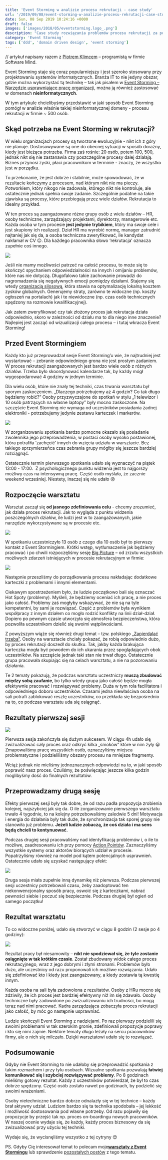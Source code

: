 ```yaml
---
title: 'Event Storming w analizie procesu rekrutacji - case study'
url: '/2019/09/08/event-storming-w-analizie-procesu-rekrutacji-case-study/'
date: Sun, 08 Sep 2019 10:24:16 +0000
draft: false
images: ['images/2018/05/eventstorming.logo_.png']
description: "Case study rozwiązania problemów procesu rekrutacji za pomocą warsztatu Event Storming."
category: 'Event Storming'
tags: ['ddd', 'domain driven design', 'event storming']
---
```


// artykuł napisany razem z [Piotrem Klimcem](https://www.linkedin.com/in/piotr-klimiec-621873b5/) – programistą w firmie Software Mind.

Event Storming staje się coraz popularniejszy i jest szeroko stosowany przy projektowaniu systemów informatycznych. Branża IT to nie jedyny obszar, gdzie można wykorzystać tą technikę – tak jak pisałem w [Event Storming – Narzędzie usprawniające pracę organizacji](/2018/12/10/event-storming-narzedzie-usprawniajace-prace-organizacji/), można ją również zastosować w domenach **nieinformatycznych**.

W tym artykule chcielibyśmy przedstawić w jaki sposób Event Storming pomógł w analizie właśnie takiej nieinformatycznej domeny - procesu rekrutacji w firmie ~ 500 osób.

## Skąd potrzeba na Event Storming w rekrutacji?

W wielu organizacjach procesy są tworzone ewolucyjnie - nikt ich z góry nie planuje. Dostosowywane są one do obecnej sytuacji w sposób doraźny, kiedy jest bieżąca potrzeba. Firma zaś rośnie: 20 osób, potem 100, 500, jednak nikt się nie zastanawia czy poszczególne procesy dalej działają. Biznes przynosi zyski, płaci pracownikom w terminie - znaczy, że wszystko jest w porządku.

To przekonanie, że jest dobrze i stabilnie, może spowodować, że w rezultacie kończymy z procesem, nad którym nikt nie ma pieczy. Potworkiem, który nikogo nie zadowala, którego nikt nie kontroluje, ale ostatecznie jednak spełnia swoje zadanie. Szczególnie podatne na takie zjawiska są procesy, które przebiegają przez wiele działów. Rekrutacja to idealny przykład.

W ten proces są zaangażowane różne grupy osób z wielu działów – HR, osoby techniczne, zarządzający projektami, dyrektorzy, managerowie etc. Każda osoba w tym procesie **jest jedynie** **trybikiem**, który ma swoje cele i jest skupiony ich realizacji. Dział HR ma wyrobić normę, manager zatrudnić najtaniej jak się da, a osoba techniczna zweryfikować, ile kandydat nakłamał w CV 😉. Dla każdego pracownika słowo ‘rekrutacja’ oznacza zupełnie coś innego.

[![](/images/2019/09/silos.jpg)](/images/2019/09/silos.jpg)

Jeśli nie mamy możliwości patrzeć na całość procesu, to może się to skończyć spychaniem odpowiedzialności na innych i omijaniu problemów, które nas nie dotyczą. Długofalowo takie zachowanie prowadzi do nagromadzenia się negatywnych emocji pomiędzy działami. Stajemy się wtedy [organizacją silosową](https://www.cmswire.com/leadership/5-signs-your-organization-is-too-siloed/), która stawia na optymalizację lokalną kosztem zysków globalnych. Generujemy straty, zarówno te widoczne (np. koszty ogłoszeń na portalach) jak i te niewidoczne (np. czas osób technicznych spędzony na rozmowie kwalifikacyjnej).

Jak zatem zweryfikować czy tak złożony proces jak rekrutacja działa odpowiednio, skoro w zależności od działu ma to dla niego inne znaczenie? Najlepiej jest zacząć od wizualizacji całego procesu – i tutaj wkracza Event Storming!

## Przed Event Stormingiem

Każdy kto już przeprowadzał sesje Event Storming’u wie, że najtrudniej jest wystartować – zebranie odpowiedniego grona nie jest prostym zadaniem. W proces rekrutacji zaangażowanych jest bardzo wiele osób z różnych działów. Trzeba było skoordynować kalendarze tak, by każdy mógł wygospodarować 4 godziny w jednym terminie.

Dla wielu osób, które nie znały tej techniki, czas trwania warsztatu był sporym zaskoczeniem. „Dlaczego potrzebujemy aż 4 godzin? Co tak długo będziemy robić?” Osoby przyzwyczajone do spotkań w stylu „1 telewizor i 10 osób patrzących na własne laptopy” były mocno zaskoczone. Na szczęście Event Storming nie wymaga od uczestników posiadania żadnej elektroniki - potrzebujemy jedynie zestawu karteczek i markerów.

[![](/images/2019/09/sticky-notes.jpg)](/images/2019/09/sticky-notes.jpg)

W zorganizowaniu spotkania bardzo pomocne okazało się posiadanie zwolennika jego przeprowadzenia, w postaci osoby wysoko postawionej, która potrafiła ‘zachęcić’ innych do wzięcia udziału w warsztacie. Bez takiego sprzymierzeńca czas zebrania grupy mógłby się jeszcze bardziej rozciągnąć.

Ostatecznie termin pierwszego spotkania udało się wyznaczyć na piątek 13:00 - 17:00.  Z psychologicznego punktu widzenia jest to najgorszy możliwy czas na intensywną pracę. Część osób myślała, że zacznie weekend wcześniej. Niestety, inaczej się nie udało ☹

## Rozpoczęcie warsztatu

Warsztat zaczął się **od jasnego zdefiniowania celu** - chcemy zrozumieć, jak działa proces rekrutacji. Jak to wygląda z punktu widzenia poszczególnych działów, ile ludzi jest w to zaangażowanych, jakie narzędzie wykorzystywane są w procesie etc.

[![](/images/2019/09/mariusz-gil-event-storming.png)](/images/2019/09/mariusz-gil-event-storming.png)

W spotkaniu uczestniczyło 13 osób z czego dla 10 osób był to pierwszy kontakt z Event Stormingiem. Krótki wstęp, wytłumaczenie jak będziemy pracować i po chwili rozpoczęliśmy sesję [Big Picture](/2018/12/06/event-storming-jak-szybko-odkrywac-nieznane/) – od zrzutu wszystkich możliwych zdarzeń istniejących w procesie rekrutacyjnym w firmie:

[![](/images/2019/09/1-wild-exploration.jpg)](/images/2019/09/1-wild-exploration.jpg)

Następnie przeszliśmy do porządkowania procesu nakładając dodatkowe karteczki z problemami i innymi elementami.

Ciekawym spostrzeżeniem było, że ludzie początkowo bali się oznaczać Hot Spoty (problemy). Myśleli, że będziemy oceniać ich pracę, a nie proces jako całość. Problemy zaś mogłyby wskazywać, że nie są na tyle kompetentni, by sami je rozwiązać. Część z problemów była wynikiem współpracy z innym działem co mogło rodzić konflikty na linii dział-dział. Dopiero po pewnym czasie utworzyła się atmosfera bezpieczeństwa, która pozwoliła uczestnikom dzielić się swoimi wątpliwościami.

Z powyższym wiąże się również drugi temat – tzw. polskiego [„Zapierdalać trzeba”](https://noizz.pl/opinie/felieton-o-bezsensowej-pracy-po-polsku/lj87pjn). Osoby na warsztacie chciały pokazać, że robią odpowiednio dużo, by proces rekrutacji doszedł do skutku. Tak, jakby każda brakująca karteczka mogła być powodem do ich ukarania przez spoglądających obok uczestników. Na szczęście jednak taki stan nie trwał długo. Ostatecznie grupa pracowała skupiając się na celach warsztatu, a nie na pozorowaniu działania.

Te 2 tematy pokazują, że podczas warsztatu uczestniczy **muszą zbudować między sobą zaufanie**, bo tylko wtedy grupa jako całość będzie mogła efektywnie pracować i rozwiązywać problemy. Duża w tym rola facilitatora i odpowiedniego doboru uczestników. Czasami jedna niewłaściwa osoba na sali potrafi zablokować resztę uczestników, co przekłada się bezpośrednio na to, co podczas warsztatu uda się osiągnąć.

## Rezultaty pierwszej sesji

[![](/images/2019/09/2_pierwsza-sesja.jpg)](/images/2019/09/2_pierwsza-sesja.jpg)

Pierwsza sesja zakończyła się dużym sukcesem. W ciągu 4h udało się zwizualizować cały proces oraz odkryć kilka „smoków” które w nim żyły 😀 Zmapowaliśmy pracę wszystkich osób, oznaczyliśmy miejsca problematyczne i podzieliliśmy obszary procesu na mniejsze fragmenty.

Wciąż jednak nie mieliśmy jednoznacznych odpowiedzi na to, w jaki sposób poprawić nasz proces. Czuliśmy, że poświęcając jeszcze kilka godzin moglibyśmy dość do finalnych rezultatów.

## Przeprowadzamy drugą sesję

Efekty pierwszej sesji były tak dobre, że od razu padła propozycja zrobienia kolejnej, najszybciej jak się da. O ile zorganizowanie pierwszego warsztatu trwało 4 tygodnie, to na kolejny potrzebowaliśmy zaledwie 5 dni! Motywacja i energia do działania były tak duże, że synchronizacja tak sporej grupy nie stanowiła już problemu. **Jeżeli ludzie zobaczą, że coś działa i ma sens będą chcieli to kontynuować.**

Podczas drugiej sesji pracowaliśmy nad identyfikacją problemów i, o ile to możliwe, zaadresowaniu ich przy pomocy [Action Pointów](/2019/07/22/event-storming-rozszerzenie-notacji-action-point/). Zaznaczyliśmy wszystkie systemy oraz aktorów biorących udział w procesie. Popatrzyliśmy również na model pod kątem potencjalnych usprawnień. Ostatecznie udało się uzyskać następujący efekt:

[![](/images/2019/09/3_druga_sesja.jpg)](/images/2019/09/3_druga_sesja.jpg)

Druga sesja miała zupełnie inną dynamikę niż pierwsza. Podczas pierwszej sesji uczestnicy potrzebowali czasu, żeby zaadoptować ten niekonwencjonalny sposób pracy, oswoić się z karteczkami, nabrać pewności siebie i poczuć się bezpiecznie. Podczas drugiej był ogień od samego początku!

## Rezultat warsztatu

To co widoczne poniżej, udało się stworzyć w ciągu 8 godzin (2 sesje po 4 godziny):

[![](/images/2019/09/4_ostateczny-rezultat.jpg)](/images/2019/09/4_ostateczny-rezultat.jpg)

Rezultat pracy był niesamowity – **nikt nie spodziewał się, że tyle zostanie osiągnięte w tak krótkim czasie**. Został zbudowany widok całego proces rekrutacyjnego, wraz z jego dobrymi i złymi stronami. Problemów było dużo, ale uczestnicy od razu proponowali ich możliwe rozwiązania. Udało się zdefiniować kto i kiedy jest zaangażowany, a kiedy zostawia tą kwestię innym.

Każda osoba na sali była zadowolona z rezultatów. Osoby z HRu mocno się zdziwiły, że ich proces jest bardziej efektywny niż im się zdawało. Osoby techniczne były zadowolone po zwizualizowaniu ich trudności, bo mogą teraz nad nimi pracować. Kadra zarządzająca zobaczyła proces rekrutacji jako całość, by móc go następnie usprawniać.

Ludzie skończyli Event Storming z nadziejami. Po raz pierwszy podzielili się swoimi problemami w tak szerokim gronie, zdefiniowali propozycje poprawy i kto się nimi zajmie. Niektóre tematy długo leżały na sercu pracowników firmy, ale o nich się milczało. Dzięki warsztatowi udało się to rozwiązać.

## Podsumowanie

Gdyby nie Event Storming to nie udałoby się przeprowadzić spotkania z takim rozmachem i przy tylu osobach. Wizualne spotkania pozwalają **łatwiej komunikować się i szybciej rozwiązywać problemy**. Po 8 godzinach mieliśmy gotowy rezultat. Każdy z uczestników potwierdzał, że był to czas dobrze spędzony. Część osób zostało nawet po godzinach, by podzielić się swoimi wrażeniami.

Osoby nietechniczne bardzo dobrze odnalazły się w tej technice – każdy brał aktywny udział. Ludziom bardzo się ta technika spodobała – jej lekkość i możliwość dostosowania pod własne potrzeby. Od razu pojawiły się propozycje by przejść tak np. proces on-boardingu nowych pracowników. W naszej ocenie wydaje się, że każdy, każdy proces biznesowy da się zwizualizować przy użyciu tej techniki.

Wydaje się, że wycisnęliśmy wszystko z tej cytryny 😊

PS. Gdyby Cię interesował temat to polecam moje[**warsztaty z Event Stormingu**](/szkolenia/event-storming) lub sprawdzenie [pozostałych postów](/category/event-storming/) z tego tematu.